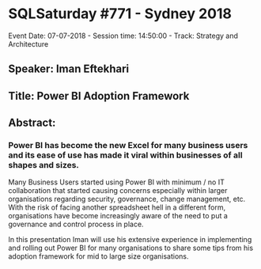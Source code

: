 # SQLSaturday #771 - Sydney 2018
Event Date: 07-07-2018 - Session time: 14:50:00 - Track: Strategy and Architecture
## Speaker: Iman Eftekhari
## Title: Power BI Adoption Framework
## Abstract:
### Power BI has become the new Excel for many business users and its ease of use has made it viral within businesses of all shapes and sizes. 
Many Business Users started using Power BI with minimum / no IT collaboration that started causing concerns especially within larger organisations regarding security, governance, change management, etc.  With the risk of facing another spreadsheet hell in a different form, organisations have become increasingly aware of the need to put a governance and control process in place. 

In this presentation Iman will use his extensive experience in implementing and rolling out Power BI for many organisations to share some tips from his adoption framework for mid to large size organisations.
